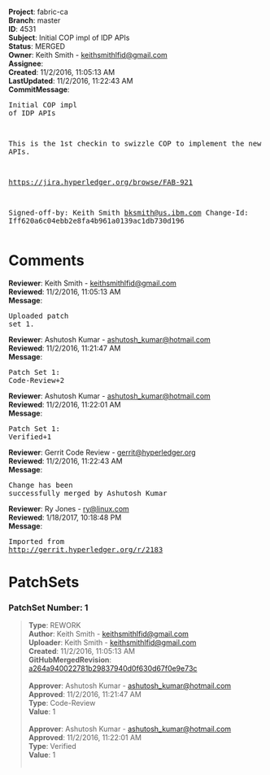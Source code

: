 <strong>Project</strong>: fabric-ca<br><strong>Branch</strong>: master<br><strong>ID</strong>: 4531<br><strong>Subject</strong>: Initial COP impl of IDP APIs<br><strong>Status</strong>: MERGED<br><strong>Owner</strong>: Keith Smith - keithsmithlfid@gmail.com<br><strong>Assignee</strong>:<br><strong>Created</strong>: 11/2/2016, 11:05:13 AM<br><strong>LastUpdated</strong>: 11/2/2016, 11:22:43 AM<br><strong>CommitMessage</strong>:<br><pre>Initial COP impl of IDP APIs

This is the 1st checkin to swizzle COP to implement the new
IDP APIs.

https://jira.hyperledger.org/browse/FAB-921

Signed-off-by: Keith Smith <bksmith@us.ibm.com>
Change-Id: Iff620a6c04ebb2e8fa4b961a0139ac1db730d196
</pre><h1>Comments</h1><strong>Reviewer</strong>: Keith Smith - keithsmithlfid@gmail.com<br><strong>Reviewed</strong>: 11/2/2016, 11:05:13 AM<br><strong>Message</strong>: <pre>Uploaded patch set 1.</pre><strong>Reviewer</strong>: Ashutosh Kumar - ashutosh_kumar@hotmail.com<br><strong>Reviewed</strong>: 11/2/2016, 11:21:47 AM<br><strong>Message</strong>: <pre>Patch Set 1: Code-Review+2</pre><strong>Reviewer</strong>: Ashutosh Kumar - ashutosh_kumar@hotmail.com<br><strong>Reviewed</strong>: 11/2/2016, 11:22:01 AM<br><strong>Message</strong>: <pre>Patch Set 1: Verified+1</pre><strong>Reviewer</strong>: Gerrit Code Review - gerrit@hyperledger.org<br><strong>Reviewed</strong>: 11/2/2016, 11:22:43 AM<br><strong>Message</strong>: <pre>Change has been successfully merged by Ashutosh Kumar</pre><strong>Reviewer</strong>: Ry Jones - ry@linux.com<br><strong>Reviewed</strong>: 1/18/2017, 10:18:48 PM<br><strong>Message</strong>: <pre>Imported from http://gerrit.hyperledger.org/r/2183</pre><h1>PatchSets</h1><h3>PatchSet Number: 1</h3><blockquote><strong>Type</strong>: REWORK<br><strong>Author</strong>: Keith Smith - keithsmithlfid@gmail.com<br><strong>Uploader</strong>: Keith Smith - keithsmithlfid@gmail.com<br><strong>Created</strong>: 11/2/2016, 11:05:13 AM<br><strong>GitHubMergedRevision</strong>: [a264a940022781b29837940d0f630d67f0e9e73c](https://github.com/hyperledger-gerrit-archive/fabric-ca/commit/a264a940022781b29837940d0f630d67f0e9e73c)<br><br><strong>Approver</strong>: Ashutosh Kumar - ashutosh_kumar@hotmail.com<br><strong>Approved</strong>: 11/2/2016, 11:21:47 AM<br><strong>Type</strong>: Code-Review<br><strong>Value</strong>: 1<br><br><strong>Approver</strong>: Ashutosh Kumar - ashutosh_kumar@hotmail.com<br><strong>Approved</strong>: 11/2/2016, 11:22:01 AM<br><strong>Type</strong>: Verified<br><strong>Value</strong>: 1<br><br></blockquote>